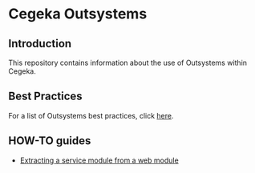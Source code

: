 # Cegeka Outsystems
## Introduction
This repository contains information about the use of Outsystems within Cegeka.
## Best Practices
For a list of Outsystems best practices, click [here](docs/outsystems-best-practices.md).
## HOW-TO guides
* [Extracting a service module from a web module](docs/howto/extract-service-module-fromweb-module.md)
